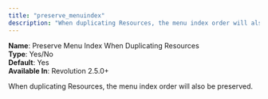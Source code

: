 ```yaml
---
title: "preserve_menuindex"
description: "When duplicating Resources, the menu index order will also be preserved"
---
```


**Name**: Preserve Menu Index When Duplicating Resources  
**Type**: Yes/No  
**Default**: Yes  
**Available In**: Revolution 2.5.0+

When duplicating Resources, the menu index order will also be preserved.